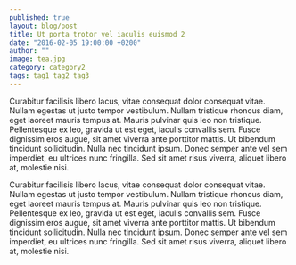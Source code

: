 ```yaml
---
published: true
layout: blog/post
title: Ut porta trotor vel iaculis euismod 2
date: "2016-02-05 19:00:00 +0200"
author: ""
image: tea.jpg
category: category2
tags: tag1 tag2 tag3
---
```



Curabitur facilisis libero lacus, vitae consequat dolor consequat vitae. Nullam egestas ut justo tempor vestibulum. Nullam tristique rhoncus diam, eget laoreet mauris tempus at. Mauris pulvinar quis leo non tristique. Pellentesque ex leo, gravida ut est eget, iaculis convallis sem. Fusce dignissim eros augue, sit amet viverra ante porttitor mattis. Ut bibendum tincidunt sollicitudin. Nulla nec tincidunt ipsum. Donec semper ante vel sem imperdiet, eu ultrices nunc fringilla. Sed sit amet risus viverra, aliquet libero at, molestie nisi.

Curabitur facilisis libero lacus, vitae consequat dolor consequat vitae. Nullam egestas ut justo tempor vestibulum. Nullam tristique rhoncus diam, eget laoreet mauris tempus at. Mauris pulvinar quis leo non tristique. Pellentesque ex leo, gravida ut est eget, iaculis convallis sem. Fusce dignissim eros augue, sit amet viverra ante porttitor mattis. Ut bibendum tincidunt sollicitudin. Nulla nec tincidunt ipsum. Donec semper ante vel sem imperdiet, eu ultrices nunc fringilla. Sed sit amet risus viverra, aliquet libero at, molestie nisi.
